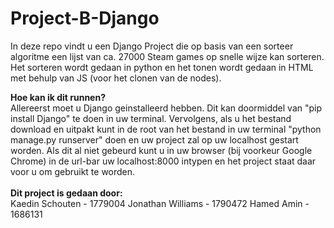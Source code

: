 # Project-B-Django

In deze repo vindt u een Django Project die op basis van een sorteer algoritme een lijst van ca. 27000 Steam games op snelle wijze kan sorteren.
Het sorteren wordt gedaan in python en het tonen wordt gedaan in HTML met behulp van JS (voor het clonen van de nodes).

<b>Hoe kan ik dit runnen?</b><br>
Allereerst moet u Django geinstalleerd hebben. Dit kan doormiddel van "pip install Django" te doen in uw terminal.
Vervolgens, als u het bestand download en uitpakt kunt in de root van het bestand in uw terminal "python manage.py runserver" doen en uw project zal op uw localhost gestart worden.
Als dit al niet gebeurd kunt u in uw browser (bij voorkeur Google Chrome) in de url-bar uw localhost:8000 intypen en het project staat daar voor u om gebruikt te worden.<br>
<br>
<b>Dit project is gedaan door:</b><br>
Kaedin Schouten - 1779004
Jonathan Williams - 1790472
Hamed Amin - 1686131
